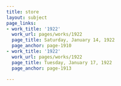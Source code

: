 ```yaml
---
title: store
layout: subject
page_links:
- work_title: '1922'
  work_url: pages/works/1922
  page_title: Saturday, January 14, 1922
  page_anchor: page-1910
- work_title: '1922'
  work_url: pages/works/1922
  page_title: Tuesday, January 17, 1922
  page_anchor: page-1913

---
```


